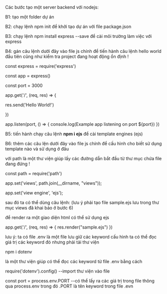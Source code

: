 Các bước tạo một server backend với nodejs:

B1: tạo một folder dự án

B2: chạy lệnh npm init để khởi tạo dự án với file package.json

B3: chạy lệnh npm install express --save để cài môi trường làm việc với express

B4: gán câu lệnh dưới đây vào file js chính để tiến hành câu lệnh hello world đầu tiên cũng như kiểm tra project đang hoạt động ổn định !

const express = require('express')

const app = express()

const port = 3000

app.get('/', (req, res) => {

  res.send('Hello World!')
  
})

app.listen(port, () => {
  console.log(Example app listening on port ${port})
})

B5: tiến hành chạy câu lệnh **npm i ejs** để cài template engines (ejs)

B6: thêm các câu lện dưới đây vào file js chính để cấu hình cho biết sử dụng template nào và sử dụng ở đâu 

với path là một thư viện giúp lấy các đường dẫn bắt đầu từ thư mục chứa file đang đứng !

const path = require('path')

app.set('views', path.join(__dirname, "views"));

app.set('view engine', 'ejs');

sau đó ta có thể dùng câu lệnh: (lưu ý phải tạo file sample.ejs lưu trong thư mục views đã khai báo ở bước 6)

để render ra một giao diện html có thể sử dụng ejs

app.get('/', (req, res) => {
    res.render("sample.ejs")
})

lưu ý: ta có file .env là một file lưu giữ các keyword cấu hình ta có thể đọc giá trị các keyword đó nhưng phải tải thư viện

npm i dotenv

là một thư viện giúp có thể đọc các keyword từ file .env bằng cách

require('dotenv').config() --import thư viện vào file

const port = process.env.PORT --có thể lấy ra các giá trị trong file thông qua process.env trong đó .PORT là tên keyword trong file .evn
